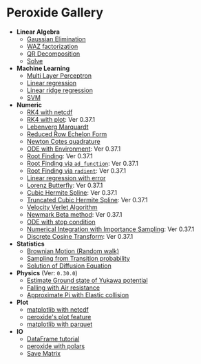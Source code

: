 # Peroxide Gallery

* **Linear Algebra**
    * [Gaussian Elimination](./Linear_Algebra/triangular)
    * [WAZ factorization](./Linear_Algebra/waz)
    * [QR Decomposition](./Linear_Algebra/qr)
    * [Solve](./Linear_Algebra/solve)
* **Machine Learning**
    * [Multi Layer Perceptron](./Machine_Learning/mlp)
    * [Linear regression](./Machine_Learning/linear_reg)
    * [Linear ridge regression](./Machine_Learning/linear_reg_ridge)
    * [SVM](./Machine_Learning/svm)
* **Numeric**
    * [RK4 with netcdf](./Numeric/rk4_with_nc)
    * [RK4 with plot](./Numeric/rk4_with_plot): Ver 0.37.1
    * [Lebenverg Marquardt](./Numeric/lm)
    * [Reduced Row Echelon Form](./Numeric/rref)
    * [Newton Cotes quadrature](./Numeric/newton_cotes)
    * [ODE with Environment](./Numeric/ode_with_env): Ver 0.37.1
    * [Root Finding](./Numeric/root_finding): Ver 0.37.1
    * [Root Finding via `ad_function`](./Numeric/root_finding_macro): Ver 0.37.1
    * [Root Finding via `radient`](./Numeric/root_finding_radient): Ver 0.37.1
    * [Linear regression with error](./Numeric/lm_with_weight)
    * [Lorenz Butterfly](./Numeric/lorenz): Ver 0.37.1
    * [Cubic Hermite Spline](./Numeric/cubic_hermite): Ver 0.37.1
    * [Truncated Cubic Hermite Spline](./Numeric/truncated_cubic): Ver 0.37.1
    * [Velocity Verlet Algorithm](./Numeric/verlet)
    * [Newmark Beta method](./Numeric/newmark_beta): Ver 0.37.1
    * [ODE with stop condition](./Numeric/ode_with_stop)
    * [Numerical Integration with Importance Sampling](./Numeric/importance_sampling): Ver 0.37.1
    * [Discrete Cosine Transform](./Numeric/dct): Ver 0.37.1
* **Statistics**
    * [Brownian Motion (Random walk)](./Statistics/brown)
    * [Sampling from Transition probability](./Statistics/transition_prob)
    * [Solution of Diffusion Equation](./Statistics/diffusion)
* **Physics** (Ver: `0.30.0`)
    * [Estimate Ground state of Yukawa potential](./Physics/yukawa_ground_state)
    * [Falling with Air resistance](./Physics/fall_drag)
    * [Approximate Pi with Elastic collision](./Physics/elastic_pi)
* **Plot**
    * [matplotlib with netcdf](./Plot/matplotlib_with_netcdf)
    * [peroxide's plot feature](./Plot/plot_feature)
    * [matplotlib with parquet](./Plot/matplotlib_with_parquet)
* **IO**
    * [DataFrame tutorial](./IO/dataframe)
    * [peroxide with polars](./IO/with_polars)
    * [Save Matrix](./IO/save_matrix)
